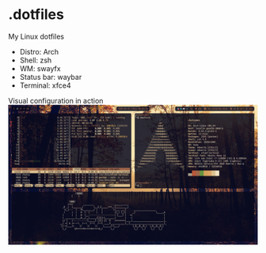 # .dotfiles
My Linux dotfiles

- Distro: Arch
- Shell: zsh
- WM: swayfx
- Status bar: waybar
- Terminal: xfce4
 
Visual configuration in action
![alt text](demo.png)

